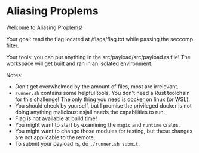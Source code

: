 # Aliasing Proplems
Welcome to Aliasing Proplems!

Your goal: read the flag located at /flags/flag.txt while passing the seccomp filter.

Your tools: you can put anything in the src/payload/src/payload.rs file! The workspace will get built and ran in an isolated environment.

Notes:
- Don't get overwhelmed by the amount of files, most are irrelevant.
- `runner.sh` contains some helpful tools. You don't need a Rust toolchain for this challenge! The only thing you need is docker on linux (or WSL).
- You should check by yourself, but I promise the privileged docker is not doing anything malicious: nsjail needs the capabilities to run.
- Flag is not available at build time!
- You might want to start by examining the `magic` and `runtime` crates.
- You might want to change those modules for testing, but these changes are not applicable to the remote.
- To submit your payload.rs, do `./runner.sh submit`.
